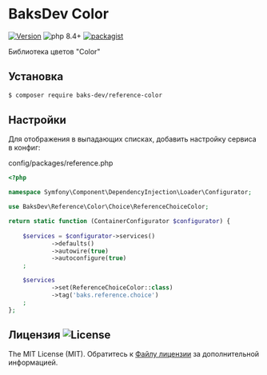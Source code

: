 # BaksDev Color

[![Version](https://img.shields.io/badge/version-7.2.12-blue)](https://github.com/baks-dev/reference-color/releases)
![php 8.4+](https://img.shields.io/badge/php-min%208.4-red.svg)
[![packagist](https://img.shields.io/badge/packagist-green)](https://packagist.org/packages/baks-dev/reference-color)

Библиотека цветов "Color"

## Установка

``` bash
$ composer require baks-dev/reference-color
```

## Настройки

Для отображения в выпадающих списках, добавить настройку сервиса в конфиг:

config/packages/reference.php

``` php
<?php

namespace Symfony\Component\DependencyInjection\Loader\Configurator;

use BaksDev\Reference\Color\Choice\ReferenceChoiceColor;

return static function (ContainerConfigurator $configurator) {
	
	$services = $configurator->services()
            ->defaults()
            ->autowire(true)
            ->autoconfigure(true)
	;

	$services
            ->set(ReferenceChoiceColor::class)
            ->tag('baks.reference.choice')
	;
};

```

## Лицензия ![License](https://img.shields.io/badge/MIT-green)

The MIT License (MIT). Обратитесь к [Файлу лицензии](LICENSE.md) за дополнительной информацией.
